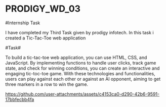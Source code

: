 # PRODIGY_WD_03

#Internship Task

I have completed my Third Task given by prodigy infotech. In this task i created a Tic-Tac-Toe  web application

#Task# 

To build a tic-tac-toe web application, you can use HTML, CSS, and JavaScript.
By implementing functions to handle user clicks, track game state, and check for winning conditions, you can create an interactive and engaging tic-toc-toe game. 
With these technologies and functionalities, users can play against each other or against an Al opponent, aiming to get three markers in a row to win the game.




https://github.com/user-attachments/assets/c4153ca0-d290-42b6-9591-17bbfecbb4fa

